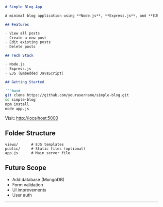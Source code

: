 

````markdown
# Simple Blog App

A minimal blog application using **Node.js**, **Express.js**, and **EJS**.

## Features

- View all posts
- Create a new post
- Edit existing posts
- Delete posts

## Tech Stack

- Node.js
- Express.js
- EJS (Embedded JavaScript)

## Getting Started

```bash
git clone https://github.com/yourusername/simple-blog.git
cd simple-blog
npm install
node app.js
````

Visit: [http://localhost:5000](http://localhost:5000)

## Folder Structure

```
views/      # EJS templates
public/     # Static files (optional)
app.js      # Main server file
```

## Future Scope

* Add database (MongoDB)
* Form validation
* UI improvements
* User auth

---


